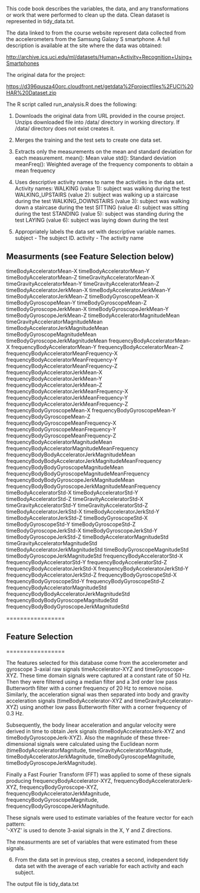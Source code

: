 This code book describes the variables, the data, and any transformations or work that were performed to clean up the data. Clean dataset is represented in tidy_data.txt.


The data linked to from the course website represent data collected from the accelerometers from the Samsung Galaxy S smartphone. A full description is available at the site where the data was obtained:

http://archive.ics.uci.edu/ml/datasets/Human+Activity+Recognition+Using+Smartphones

The original data for the project:

https://d396qusza40orc.cloudfront.net/getdata%2Fprojectfiles%2FUCI%20HAR%20Dataset.zip

The R script called run_analysis.R does the following:

1. Downloads the original data from URL provided in the course project. Unzips downloaded file into /data/ directory in working directory. If /data/ directory does not exist creates it.

2. Merges the training and the test sets to create one data set.

3. Extracts only the measurements on the mean and standard deviation for each measurement.
mean(): Mean value
std(): Standard deviation
meanFreq(): Weighted average of the frequency components to obtain a mean frequency

4. Uses descriptive activity names to name the activities in the data set. 
Activity names:
WALKING (value 1): subject was walking during the test
WALKING_UPSTAIRS (value 2): subject was walking up a staircase during the test
WALKING_DOWNSTAIRS (value 3): subject was walking down a staircase during the test
SITTING (value 4): subject was sitting during the test
STANDING (value 5): subject was standing during the test
LAYING (value 6): subject was laying down during the test

5. Appropriately labels the data set with descriptive variable names.
subject - The subject ID.
activity - The activity name
## Measurments (see Feature Selection below)
timeBodyAcceleratorMean-X 
timeBodyAcceleratorMean-Y 
timeBodyAcceleratorMean-Z
timeGravityAcceleratorMean-X
timeGravityAcceleratorMean-Y
timeGravityAcceleratorMean-Z
timeBodyAcceleratorJerkMean-X
timeBodyAcceleratorJerkMean-Y
timeBodyAcceleratorJerkMean-Z
timeBodyGyroscopeMean-X
timeBodyGyroscopeMean-Y
timeBodyGyroscopeMean-Z
timeBodyGyroscopeJerkMean-X
timeBodyGyroscopeJerkMean-Y
timeBodyGyroscopeJerkMean-Z
timeBodyAcceleratorMagnitudeMean
timeGravityAcceleratorMagnitudeMean
timeBodyAcceleratorJerkMagnitudeMean
timeBodyGyroscopeMagnitudeMean
timeBodyGyroscopeJerkMagnitudeMean
frequencyBodyAcceleratorMean-X
frequencyBodyAcceleratorMean-Y
frequencyBodyAcceleratorMean-Z
frequencyBodyAcceleratorMeanFrequency-X
frequencyBodyAcceleratorMeanFrequency-Y
frequencyBodyAcceleratorMeanFrequency-Z
frequencyBodyAcceleratorJerkMean-X
frequencyBodyAcceleratorJerkMean-Y
frequencyBodyAcceleratorJerkMean-Z
frequencyBodyAcceleratorJerkMeanFrequency-X
frequencyBodyAcceleratorJerkMeanFrequency-Y
frequencyBodyAcceleratorJerkMeanFrequency-Z
frequencyBodyGyroscopeMean-X
frequencyBodyGyroscopeMean-Y
frequencyBodyGyroscopeMean-Z
frequencyBodyGyroscopeMeanFrequency-X
frequencyBodyGyroscopeMeanFrequency-Y
frequencyBodyGyroscopeMeanFrequency-Z
frequencyBodyAcceleratorMagnitudeMean
frequencyBodyAcceleratorMagnitudeMeanFrequency
frequencyBodyBodyAcceleratorJerkMagnitudeMean
frequencyBodyBodyAcceleratorJerkMagnitudeMeanFrequency
frequencyBodyBodyGyroscopeMagnitudeMean
frequencyBodyBodyGyroscopeMagnitudeMeanFrequency
frequencyBodyBodyGyroscopeJerkMagnitudeMean
frequencyBodyBodyGyroscopeJerkMagnitudeMeanFrequency
timeBodyAcceleratorStd-X
timeBodyAcceleratorStd-Y
timeBodyAcceleratorStd-Z
timeGravityAcceleratorStd-X
timeGravityAcceleratorStd-Y
timeGravityAcceleratorStd-Z
timeBodyAcceleratorJerkStd-X
timeBodyAcceleratorJerkStd-Y
timeBodyAcceleratorJerkStd-Z
timeBodyGyroscopeStd-X
timeBodyGyroscopeStd-Y
timeBodyGyroscopeStd-Z
timeBodyGyroscopeJerkStd-X
timeBodyGyroscopeJerkStd-Y
timeBodyGyroscopeJerkStd-Z
timeBodyAcceleratorMagnitudeStd
timeGravityAcceleratorMagnitudeStd
timeBodyAcceleratorJerkMagnitudeStd
timeBodyGyroscopeMagnitudeStd
timeBodyGyroscopeJerkMagnitudeStd
frequencyBodyAcceleratorStd-X
frequencyBodyAcceleratorStd-Y
frequencyBodyAcceleratorStd-Z
frequencyBodyAcceleratorJerkStd-X
frequencyBodyAcceleratorJerkStd-Y
frequencyBodyAcceleratorJerkStd-Z
frequencyBodyGyroscopeStd-X
frequencyBodyGyroscopeStd-Y
frequencyBodyGyroscopeStd-Z
frequencyBodyAcceleratorMagnitudeStd
frequencyBodyBodyAcceleratorJerkMagnitudeStd
frequencyBodyBodyGyroscopeMagnitudeStd
frequencyBodyBodyGyroscopeJerkMagnitudeStd

=================
## Feature Selection 
=================

The features selected for this database come from the accelerometer and gyroscope 3-axial raw signals timeAccelerator-XYZ and timeGyroscope-XYZ. These time domain signals were captured at a constant rate of 50 Hz. Then they were filtered using a median filter and a 3rd order low pass Butterworth filter with a corner frequency of 20 Hz to remove noise. Similarly, the acceleration signal was then separated into body and gravity acceleration signals (timeBodyAccelerator-XYZ and timeGravityAccelerator-XYZ) using another low pass Butterworth filter with a corner frequency of 0.3 Hz. 

Subsequently, the body linear acceleration and angular velocity were derived in time to obtain Jerk signals (timeBodyAcceleratorJerk-XYZ and timeBodyGyroscopeJerk-XYZ). Also the magnitude of these three-dimensional signals were calculated using the Euclidean norm (timeBodyAcceleratorMagnitude, timeGravityAcceleratorMagnitude, timeBodyAcceleratorJerkMagnitude, timeBodyGyroscopeMagnitude, timeBodyGyroscopeJerkMagnitude). 

Finally a Fast Fourier Transform (FFT) was applied to some of these signals producing frequencyBodyAccelerator-XYZ, frequencyBodyAcceleratorJerk-XYZ, frequencyBodyGyroscope-XYZ, frequencyBodyAcceleratorJerkMagnitude, frequencyBodyGyroscopeMagnitude, frequencyBodyGyroscopeJerkMagnitude. 

These signals were used to estimate variables of the feature vector for each pattern:  
'-XYZ' is used to denote 3-axial signals in the X, Y and Z directions.

The measurments are set of variables that were estimated from these signals. 


6. From the data set in previous step, creates a second, independent tidy data set with the average of each variable for each activity and each subject.

The output file is tidy_data.txt
